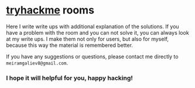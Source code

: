 # [tryhackme](https://tryhackme.com/dashboard) rooms

Here I write write ups with additional explanation of the solutions. If you have a problem with the room and you can not solve it, you can always look at my write ups. I make them not only for users, but also for myself, because this way the material is remembered better.

If you have any suggestions or questions, please contact me directly to `meiramgaliev8@gmail.com`.

### I hope it will helpful for you, happy hacking!
